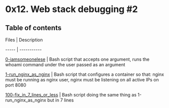 # 0x12. Web stack debugging #2

## Table of contents

Files | Description

----- | -----------

[0-iamsomeonelese](./0-iamsomeonelese) | Bash script that accepts one argument, runs the whoami command under the user passed as an argument

[1-run_nginx_as_nginx](./1-run_nginx_as_nginx) | Bash script that configures a container so that: nginx must be running as nginx user, nginx must be listening on all active IPs on port 8080

[100-fix_in_7_lines_or_less](./100-fix_in_7_lines_or_less) | Bash script doing the same thing as 1-run_nginx_as_nginx but in 7 lines
